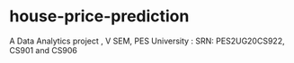 # house-price-prediction
A Data Analytics project , V SEM, PES University : SRN: PES2UG20CS922, CS901 and CS906
